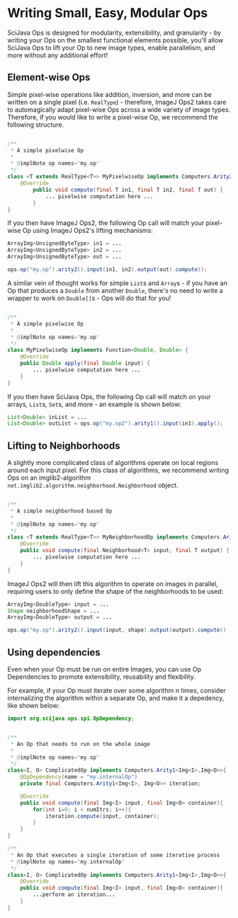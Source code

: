 # Writing Small, Easy, Modular Ops

SciJava Ops is designed for modularity, extensibility, and granularity - by writing your Ops on the smallest functional elements possible, you'll allow SciJava Ops to lift your Op to new image types, enable parallelism, and more without any additional effort!

## Element-wise Ops

Simple pixel-wise operations like addition, inversion, and more can be written on a single pixel (i.e. `RealType`) - therefore, ImageJ Ops2 takes care to automagically adapt pixel-wise Ops across a wide variety of image types. Therefore, if you would like to write a pixel-wise Op, we recommend the following structure.

```java

/**
 * A simple pixelwise Op
 * 
 * @implNote op names="my.op"
 */
class <T extends RealType<T>> MyPixelwiseOp implements Computers.Arity2<T, T, T> {
	@Override
        public void compute(final T in1, final T in2, final T out) {
            ... pixelwise computation here ...
        }
}
```

If you then have ImageJ Ops2, the following Op call will match your pixel-wise Op using ImageJ Ops2's lifting mechanisms:

```java
ArrayImg<UnsignedByteType> in1 = ...
ArrayImg<UnsignedByteType> in2 = ...
ArrayImg<UnsignedByteType> out = ...

ops.op("my.op").arity2().input(in1, in2).output(out).compute();
```

A similar vein of thought works for simple `List`s and `Array`s - if you have an Op that produces a `Double` from another `Double`, there's no need to write a wrapper to work on `Double[]`s - Ops will do that for you!

```java

/**
 * A simple pixelwise Op
 *
 * @implNote op names="my.op"
 */
class MyPixelwiseOp implements Function<Double, Double> {
    @Override
    public Double apply(final Double input) {
        ... pixelwise computation here ...
    }
}
```

If you then have SciJava Ops, the following Op call will match on your arrays, `List`s, `Set`s, and more - an example is shown below:

```java
List<Double> inList = ...
List<Double> outList = ops.op("my.op2").arity1().input(in1).apply();
```

## Lifting to Neighborhoods

A slightly more complicated class of algorithms operate on local regions around each input pixel. For this class of algorithms, we recommend writing Ops on an imglib2-algorithm `net.imglib2.algorithm.neighborhood.Neighborhood` object. 

```java

/**
 * A simple neighborhood-based Op
 *
 * @implNote op names="my.op"
 */
class <T extends RealType<T>> MyNeighborhoodOp implements Computers.Arity1<Neighborhood<T>, T> {
	@Override
	public void compute(final Neighborhood<T> input, final T output) {
        ... pixelwise computation here ...
	}
}
```

ImageJ Ops2 will then lift this algorithm to operate on images in parallel, requiring users to only define the shape of the neighborhoods to be used:

```java
ArrayImg<DoubleType> input = ...
Shape neighborhoodShape = ...
ArrayImg<DoubleType> output = ...

ops.op("my.op").arity2().input(input, shape).output(output).compute()
```

## Using dependencies

Even when your Op must be run on entire Images, you can use Op Dependencies to promote extensibility, reusability and flexibility.

For example, if your Op must iterate over some algorithm n times, consider internalizing the algorithm within a separate Op, and make it a depedency, like shown below:

```java
import org.scijava.ops.spi.OpDependency;


/**
 * An Op that needs to run on the whole image
 *
 * @implNote op names="my.op"
 */
class<I, O> ComplicatedOp implements Computers.Arity1<Img<I>,Img<O>>{
    @OpDependency(name = "my.internalOp")
    private final Computers.Arity1<Img<I>, Img<O>> iteration;

    @Override
    public void compute(final Img<I> input, final Img<O> container){
        for(int i=0; i < numItrs; i++){
            iteration.compute(input, container);
		}
    }
}

/**
 * An Op that executes a single iteration of some iterative process
 * @implNote op names="my.internalOp"
 */
class<I, O> ComplicatedOp implements Computers.Arity1<Img<I>,Img<O>>{
    @Override
    public void compute(final Img<I> input, final Img<O> container){
        ...perform an iteration...
    }
}
```








